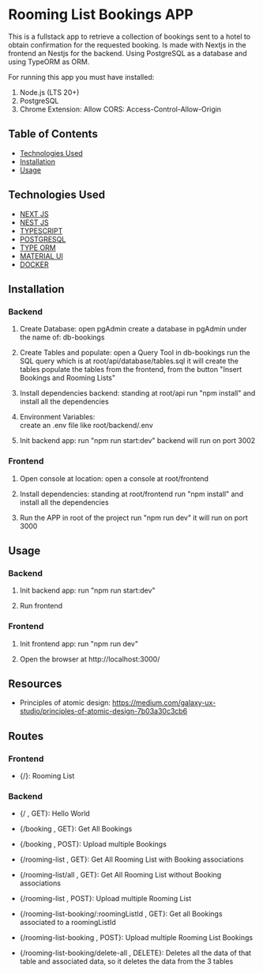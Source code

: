 
# Rooming List Bookings APP

This is a fullstack app to retrieve a collection of bookings sent to a hotel to obtain confirmation for the requested booking.
Is made with Nextjs in the frontend an Nestjs for the backend. Using PostgreSQL as a database and using TypeORM as ORM.

For running this app you must have installed:
1. Node.js (LTS 20+)
2. PostgreSQL
3. Chrome Extension: Allow CORS: Access-Control-Allow-Origin


## Table of Contents

- [Technologies Used](#technologies-used)
- [Installation](#installation)
- [Usage](#usage)


## Technologies Used

- [ NEXT JS ](https://nextjs.org/docs)
- [ NEST JS ](https://nestjs.com/)
- [ TYPESCRIPT ](https://www.typescriptlang.org/)
- [ POSTGRESQL ](https://www.postgresql.org/docs/)
- [ TYPE ORM ](https://typeorm.io/)
- [ MATERIAL UI ](https://redis.io/es/)
- [ DOCKER ](https://www.docker.com/)

## Installation

### Backend
1. Create Database: 
   open pgAdmin
   create a database in pgAdmin under the name of: db-bookings 

2. Create Tables and populate: 
   open a Query Tool in db-bookings
   run the SQL query which is at root/api/database/tables.sql
   it will create the tables
   populate the tables from the frontend, from the button "Insert Bookings and Rooming Lists"

3. Install dependencies backend:
   standing at root/api
   run "npm install" and install all the dependencies

4. Environment Variables:   
   create an .env file like root/backend/.env

4. Init backend app:
   run "npm run start:dev"
   backend will run on port 3002

### Frontend
1. Open console at location: 
   open a console at root/frontend

2. Install dependencies:
   standing at root/frontend
   run "npm install" and install all the dependencies

3. Run the APP
   in root of the project run "npm run dev"
   it will run on port 3000

## Usage
### Backend
1. Init backend app:
   run "npm run start:dev"

2. Run frontend

### Frontend
1. Init frontend app:
   run "npm run dev"

2. Open the browser at http://localhost:3000/

## Resources

- Principles of atomic design: https://medium.com/galaxy-ux-studio/principles-of-atomic-design-7b03a30c3cb6


## Routes

### Frontend
- {/}: Rooming List 


### Backend
- {/ , GET}: Hello World

- {/booking , GET}: Get All Bookings
- {/booking , POST}: Upload multiple Bookings

- {/rooming-list , GET}: Get All Rooming List with Booking associations 
- {/rooming-list/all , GET}: Get All Rooming List without Booking associations 
- {/rooming-list , POST}: Upload multiple Rooming List

- {/rooming-list-booking/:roomingListId , GET}: Get all Bookings associated to a roomingListId
- {/rooming-list-booking , POST}: Upload multiple Rooming List Bookings
- {/rooming-list-booking/delete-all , DELETE}: Deletes all the data of that table and associated data, so it deletes the data from the 3 tables
